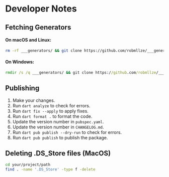 # Developer Notes

## Fetching Generators

#### On macOS and Linux:

```bash
rm -rf ___generators/ && git clone https://github.com/robmllze/___generators.git && dart pub get && rm -rf ___generators/.git/
```

#### On Windows:

```cmd
rmdir /s /q ___generators/ && git clone https://github.com/robmllze/___generators.git && dart pub get && rmdir /s /q ___generators/.git/
```

## Publishing

1. Make your changes.
1. Run `dart analyze` to check for errors.
1. Run `dart fix --apply` to apply fixes.
1. Run `dart format .` to format the code.
1. Update the version number in `pubspec.yaml`.
1. Update the version number in `CHANGELOG.md`.
1. Run `dart pub publish --dry-run` to check for errors.
1. Run `dart pub publish` to publish the package.

## Deleting .DS_Store files (MacOS)

```bash
cd your/project/path
find . -name '.DS_Store' -type f -delete
```
